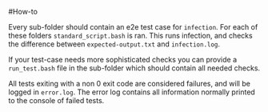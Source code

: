 #How-to

Every sub-folder should contain an e2e test case for `infection`. For each of these folders `standard_script.bash` is ran.
This runs infection, and checks the difference between `expected-output.txt` and `infection.log`.

If your test-case needs more sophisticated checks you can provide a `run_test.bash` file in the sub-folder which should
contain all needed checks.

All tests exiting with a non 0 exit code are considered failures, and will be logged in `error.log`. The error log contains
all information normally printed to the console of failed tests.
